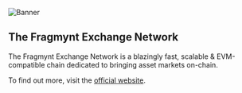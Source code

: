 
![Banner](https://fragmynt-public-storage-eu-west-1.s3.eu-west-1.amazonaws.com/images/Frame+11logo-black.png)

## The Fragmynt Exchange Network

The Fragmynt Exchange Network is a blazingly fast, scalable & EVM-compatible chain dedicated to bringing asset markets on-chain.

To find out more, visit the [official website](https://fragmynt.network).
